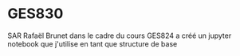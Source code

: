 # GES830
SAR 
Rafaël Brunet dans le cadre du cours GES824 a créé un jupyter notebook que j'utilise en tant que structure de base
